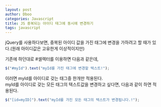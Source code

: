 ```yaml
---
layout: post
author: Dboo
categories: Javascript
title: JS 중복되는 아이디 태그에 동시에 변경하기
tags: javascript
---
```


jQuery를 사용하다보면, 중복된 아이디 값을 가진 태그에 변경을 가하려고 할 때가 있다.(원래 아이디값은 고유한게 이상적이지만)

기존에 하던대로 #셀렉터를 이용하면 다음과 같은데,

~~~javascript
$("#myId").text("myId를 가진 태그에 변경할 텍스트!");
~~~

이러면 myId를 아이디로 갖는 태그중 한개만 적용된다.  
myId를 아이디로 갖는 모든 태그의 텍스트값을 변경하고 싶다면, 다음과 같이 하면 적용된다.

~~~javascript
$("[id=myID]").text("myId를 가진 모든 태그의 텍스트가 변경됩니다.!");
~~~
